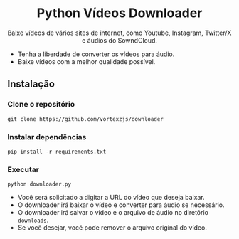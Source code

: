 <div align="center">

# Python Vídeos Downloader

Baixe vídeos de vários sites de internet, como Youtube, Instagram, Twitter/X e áudios do SowndCloud.

</div>

- Tenha a liberdade de converter os vídeos para áudio.
- Baixe vídeos com a melhor qualidade possível.

## Instalação

### Clone o repositório
```
git clone https://github.com/vortexzjs/downloader
```
### Instalar dependências
```
pip install -r requirements.txt
```
### Executar
``` 
python downloader.py
```

- Você será solicitado a digitar a URL do vídeo que deseja baixar.
- O downloader irá baixar o vídeo e converter para áudio se necessário.
- O downloader irá salvar o vídeo e o arquivo de áudio no diretório `downloads`.
- Se você desejar, você pode remover o arquivo original do vídeo.
